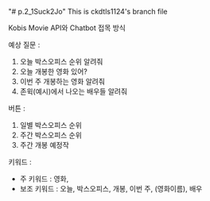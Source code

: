 "# p.2_1Suck2Jo" 
This is ckdtls1124's branch file

Kobis Movie API와 Chatbot 접목 방식

예상 질문 :
1. 오늘 박스오피스 순위 알려줘
2. 오늘 개봉한 영화 있어?
3. 이번 주 개봉하는 영화 알려줘
4. 존윅(예시)에서 나오는 배우들 알려줘

버튼 :
1. 일별 박스오피스 순위
2. 주간 박스오피스 순위
3. 주간 개봉 예정작


키워드 :
- 주 키워드 : 영화, 
- 보조 키워드 : 오늘, 박스오피스, 개봉, 이번 주, (영화이름), 배우
